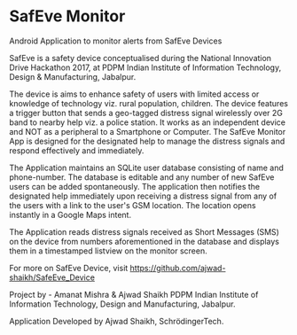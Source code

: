 # SafEve Monitor
Android Application to monitor alerts from SafEve Devices

SafEve is a safety device conceptualised during the National Innovation Drive Hackathon 2017, at PDPM Indian Institute of Information Technology, Design & Manufacturing, Jabalpur.

The device is aims to enhance safety of users with limited access or knowledge of technology viz. rural population, children. The device features a trigger button that sends a geo-tagged distress signal wirelessly over 2G band to nearby help viz. a police station. It works as an independent device and NOT as a peripheral to a Smartphone or Computer. The SafEve Monitor App is designed for the designated help to manage the distress signals and respond effectively and immediately.

The Application maintains an SQLite user database consisting of name and phone-number. The database is editable and any number of new SafEve users can be added spontaneously. The application then notifies the designated help immediately upon receiving a distress signal from any of the users with a link to the user's GSM location. The location opens instantly in a Google Maps intent. 

The Application reads distress signals received as Short Messages (SMS) on the device from numbers aforementioned in the database and displays them in a timestamped listview on the monitor screen.

For more on SafEve Device, visit https://github.com/ajwad-shaikh/SafeEve_Device

Project by - Amanat Mishra & Ajwad Shaikh
PDPM Indian Institute of Information Technology, Design and Manufacturing, Jabalpur.

Application Developed by Ajwad Shaikh, SchrödingerTech.
